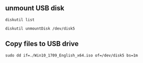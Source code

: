 ## unmount USB disk

```shell
diskutil list

diskutil unmountDisk /dev/disk5
```

## Copy files to USB drive

```shell
sudo dd if=./Win10_1709_English_x64.iso of=/dev/disk5 bs=1m
```
